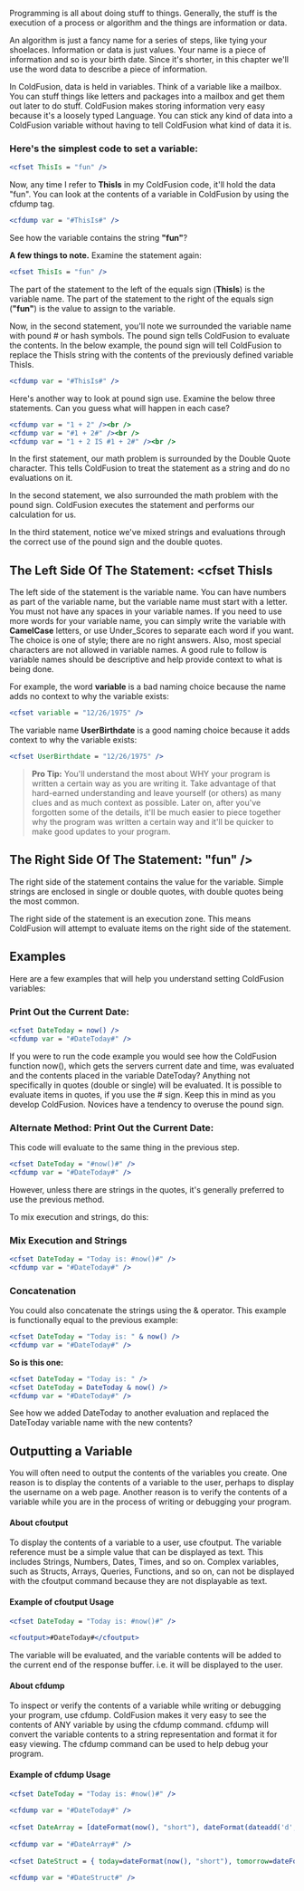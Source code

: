 Programming is all about doing stuff to things. Generally, the stuff is
the execution of a process or algorithm and the things are information
or data.

An algorithm is just a fancy name for a series of steps, like tying your
shoelaces. Information or data is just values. Your name is a piece of
information and so is your birth date. Since it's shorter, in this
chapter we'll use the word data to describe a piece of information.

In ColdFusion, data is held in variables. Think of a variable like a
mailbox. You can stuff things like letters and packages into a mailbox
and get them out later to do stuff. ColdFusion makes storing information
very easy because it's a loosely typed Language. You can stick any kind
of data into a ColdFusion variable without having to tell ColdFusion
what kind of data it is.

### Here's the simplest code to set a variable:

```cfml
<cfset ThisIs = "fun" />
```

Now, any time I refer to **ThisIs** in my ColdFusion code, it'll hold
the data "fun". You can look at the contents of a variable in ColdFusion
by using the cfdump tag.

```cfml
<cfdump var = "#ThisIs#" />
```

See how the variable contains the string **"fun"**?

**A few things to note.** Examine the statement again:

```cfml
<cfset ThisIs = "fun" />
```

The part of the statement to the left of the equals sign (**ThisIs**) is
the variable name. The part of the statement to the right of the equals
sign (**"fun"**) is the value to assign to the variable.

Now, in the second statement, you'll note we surrounded the variable
name with pound \# or hash symbols. The pound sign tells ColdFusion to
evaluate the contents. In the below example, the pound sign will tell
ColdFusion to replace the ThisIs string with the contents of the
previously defined variable ThisIs.

```cfml
<cfdump var = "#ThisIs#" />
```

Here's another way to look at pound sign use. Examine the below three
statements. Can you guess what will happen in each case?

```cfml
<cfdump var = "1 + 2" /><br />
<cfdump var = "#1 + 2#" /><br />
<cfdump var = "1 + 2 IS #1 + 2#" /><br />
```

In the first statement, our math problem is surrounded by the Double
Quote character. This tells ColdFusion to treat the statement as a
string and do no evaluations on it.

In the second statement, we also surrounded the math problem with the
pound sign. ColdFusion executes the statement and performs our
calculation for us.

In the third statement, notice we've mixed strings and evaluations
through the correct use of the pound sign and the double quotes.

The Left Side Of The Statement: \<cfset ThisIs
----------------------------------------------

The left side of the statement is the variable name. You can have
numbers as part of the variable name, but the variable name must start
with a letter. You must not have any spaces in your variable names. If
you need to use more words for your variable name, you can simply write
the variable with **CamelCase** letters, or use Under\_Scores to
separate each word if you want. The choice is one of style; there are no
right answers. Also, most special characters are not allowed in variable
names. A good rule to follow is variable names should be descriptive and
help provide context to what is being done.

For example, the word **variable** is a bad naming choice because the
name adds no context to why the variable exists:

```cfml
<cfset variable = "12/26/1975" />
```

The variable name **UserBirthdate** is a good naming choice because it
adds context to why the variable exists:

```cfml
<cfset UserBirthdate = "12/26/1975" />
```

> **Pro Tip:** You'll understand the most about WHY your program is
> written a certain way as you are writing it. Take advantage of that
> hard-earned understanding and leave yourself (or others) as many clues
> and as much context as possible. Later on, after you've forgotten some
> of the details, it'll be much easier to piece together why the program
> was written a certain way and it'll be quicker to make good updates to
> your program.

The Right Side Of The Statement: "fun" /\>
------------------------------------------

The right side of the statement contains the value for the variable.
Simple strings are enclosed in single or double quotes, with double
quotes being the most common.

The right side of the statement is an execution zone. This means
ColdFusion will attempt to evaluate items on the right side of the
statement.

Examples
--------

Here are a few examples that will help you understand setting ColdFusion
variables:

### Print Out the Current Date:

```cfml
<cfset DateToday = now() />
<cfdump var = "#DateToday#" />
```

If you were to run the code example you would see how the ColdFusion
function now(), which gets the servers current date and time, was
evaluated and the contents placed in the variable DateToday? Anything
not specifically in quotes (double or single) will be evaluated. It is
possible to evaluate items in quotes, if you use the \# sign. Keep this
in mind as you develop ColdFusion. Novices have a tendency to overuse
the pound sign.

### Alternate Method: Print Out the Current Date:

This code will evaluate to the same thing in the previous step.

```cfml
<cfset DateToday = "#now()#" />
<cfdump var = "#DateToday#" /> 
```

However, unless there are strings in the quotes, it's generally
preferred to use the previous method.

To mix execution and strings, do this:

### Mix Execution and Strings

```cfml
<cfset DateToday = "Today is: #now()#" />
<cfdump var = "#DateToday#" /> 
```

### Concatenation

You could also concatenate the strings using the & operator. This
example is functionally equal to the previous example:

```cfml
<cfset DateToday = "Today is: " & now() />
<cfdump var = "#DateToday#" /> 
```

**So is this one:**

```cfml
<cfset DateToday = "Today is: " />
<cfset DateToday = DateToday & now() />
<cfdump var = "#DateToday#" /> 
```

See how we added DateToday to another evaluation and replaced the
DateToday variable name with the new contents?

Outputting a Variable
---------------------

You will often need to output the contents of the variables you create.
One reason is to display the contents of a variable to the user, perhaps
to display the username on a web page. Another reason is to verify the
contents of a variable while you are in the process of writing or
debugging your program.

#### About cfoutput

To display the contents of a variable to a user, use cfoutput. The
variable reference must be a simple value that can be displayed as text.
This includes Strings, Numbers, Dates, Times, and so on. Complex
variables, such as Structs, Arrays, Queries, Functions, and so on, can
not be displayed with the cfoutput command because they are not
displayable as text.

#### Example of cfoutput Usage

```cfml
<cfset DateToday = "Today is: #now()#" />
    
<cfoutput>#DateToday#</cfoutput>
```

The variable will be evaluated, and the variable contents will be added
to the current end of the response buffer. i.e. it will be displayed to
the user.

#### About cfdump

To inspect or verify the contents of a variable while writing or
debugging your program, use cfdump. ColdFusion makes it very easy to see
the contents of ANY variable by using the cfdump command. cfdump will
convert the variable contents to a string representation and format it
for easy viewing. The cfdump command can be used to help debug your
program.

#### Example of cfdump Usage

```cfml
<cfset DateToday = "Today is: #now()#" />
    
<cfdump var = "#DateToday#" />
    
<cfset DateArray = [dateFormat(now(), "short"), dateFormat(dateadd('d',1,now()), "short"), dateFormat(dateadd('d',2,now()), "short")] />
    
<cfdump var = "#DateArray#" />
    
<cfset DateStruct = { today=dateFormat(now(), "short"), tomorrow=dateFormat(dateadd('d',1,now()), "short"), later=dateFormat(dateadd('d',2,now()), "short") } />
    
<cfdump var = "#DateStruct#" />
```

